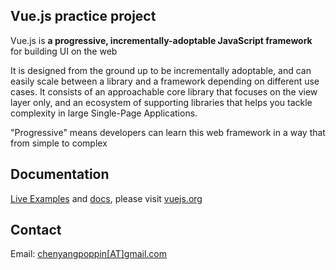 <h2>Vue.js practice project</h2>
<p>
  Vue.js is <b>a progressive, incrementally-adoptable JavaScript framework</b> for building UI on the web
</p>
<p>
  It is designed from the ground up to be incrementally adoptable, and can easily scale between a library and a framework depending on different use cases. It consists of an approachable core library that focuses on the view layer only, and an ecosystem of supporting libraries that helps you tackle complexity in large Single-Page Applications.
</p>
<p>
  "Progressive" means developers can learn this web framework in a way that from simple to complex
</p>

<h2>Documentation</h2>
<p>
<a target="_blank" href="https://vuejs.org/v2/examples/">Live Examples</a> and <a target="_blank" href="https://vuejs.org/v2/guide/">docs</a>, please visit <a target="_blank" href="https://vuejs.org">vuejs.org</a>
</p>

<h2>Contact</h2>
<p>
  Email: <a href="mailto:chenyangpoppin[AT]gmail.com">chenyangpoppin[AT]gmail.com</a>
</p>
